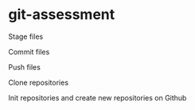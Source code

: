 # git-assessment
Stage files

Commit files

Push files

Clone repositories

Init repositories and create new repositories on Github
